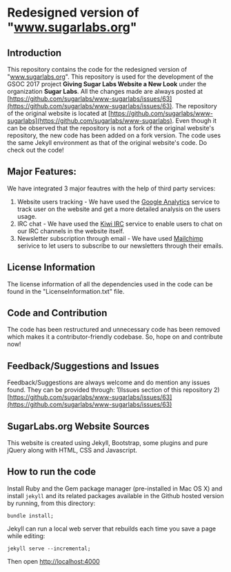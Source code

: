 # Redesigned version of "www.sugarlabs.org"

## Introduction
This repository contains the code for the redesigned version of "www.sugarlabs.org". This repository is used for the development of the GSOC 2017 project **Giving Sugar Labs Website a New Look** under the organization **Sugar Labs**. All the changes made are always posted at [https://github.com/sugarlabs/www-sugarlabs/issues/63](https://github.com/sugarlabs/www-sugarlabs/issues/63). The repository of the original website is located at [https://github.com/sugarlabs/www-sugarlabs](https://github.com/sugarlabs/www-sugarlabs). Even though it can be observed that the repository is not a fork of the original website's repository, the new code has been added on a fork version. The code uses the same Jekyll environment as that of the original website's code. Do check out the code! 

## Major Features:
We have integrated 3 major feautres with the help of third party services:
1. Website users tracking - We have used the [Google Analytics](https://analytics.google.com/) service to track user on the website and get a more detailed analysis on the users usage.
2. IRC chat - We have used the [Kiwi IRC](https://kiwiirc.com) service to enable users to chat on our IRC channels in the website itself.
3. Newsletter subscription through email - We have used [Mailchimp](https://mailchimp.com) serivice to let users to subscribe to our newsletters through their emails.

## License Information
The license information of all the dependencies used in the code can be found in the "LicenseInformation.txt" file.

## Code and Contribution
The code has been restructured and unnecessary code has been removed which makes it a contributor-friendly codebase. So, hope on and contribute now!

## Feedback/Suggestions and Issues
Feedback/Suggestions are always welcome and do mention any issues found. They can be provided through:
1)Issues section of this repository
2)[https://github.com/sugarlabs/www-sugarlabs/issues/63](https://github.com/sugarlabs/www-sugarlabs/issues/63)

## SugarLabs.org Website Sources
This website is created using Jekyll, Bootstrap, some plugins and pure jQuery along with HTML, CSS and Javascript.

## How to run the code
Install Ruby and the Gem package manager (pre-installed in Mac OS X) and install `jekyll` and its related packages available in the Github hosted version by running, from this directory:

    bundle install;

Jekyll can run a local web server that rebuilds each time you save a page while editing:

    jekyll serve --incremental;

Then open [http://localhost:4000](http://localhost:4000)

